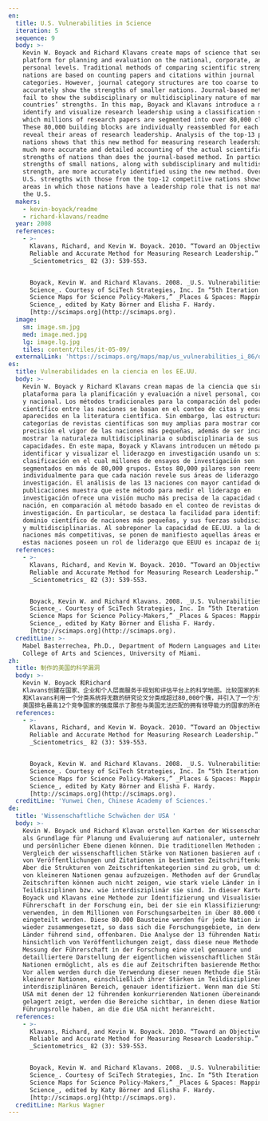 ```yaml
---
en:
  title: U.S. Vulnerabilities in Science
  iteration: 5
  sequence: 9
  body: >-
    Kevin W. Boyack and Richard Klavans create maps of science that serve as a
    platform for planning and evaluation on the national, corporate, and
    personal levels. Traditional methods of comparing scientific strengths of
    nations are based on counting papers and citations within journal
    categories. However, journal category structures are too coarse to
    accurately show the strengths of smaller nations. Journal-based methods also
    fail to show the subdisciplinary or multidisciplinary nature of many
    countries’ strengths. In this map, Boyack and Klavans introduce a method to
    identify and visualize research leadership using a classification system in
    which millions of research papers are segmented into over 80,000 clusters.
    These 80,000 building blocks are individually reassembled for each nation to
    reveal their areas of research leadership. Analysis of the top-13 publishing
    nations shows that this new method for measuring research leadership gives a
    much more accurate and detailed accounting of the actual scientific
    strengths of nations than does the journal-based method. In particular, the
    strengths of small nations, along with subdisciplinary and multidisciplinary
    strength, are more accurately identified using the new method. Overlaying
    U.S. strengths with those from the top-12 competitive nations shows the
    areas in which those nations have a leadership role that is not matched by
    the U.S.
  makers:
    - kevin-boyack/readme
    - richard-klavans/readme
  year: 2008
  references:
    - >-
      Klavans, Richard, and Kevin W. Boyack. 2010. “Toward an Objective,
      Reliable and Accurate Method for Measuring Research Leadership.”
      _Scientometrics_ 82 (3): 539-553.


      Boyack, Kevin W. and Richard Klavans. 2008. _U.S. Vulnerabilities in
      Science_. Courtesy of SciTech Strategies, Inc. In “5th Iteration (2009):
      Science Maps for Science Policy-Makers,” _Places & Spaces: Mapping
      Science_, edited by Katy Börner and Elisha F. Hardy.
      [http://scimaps.org](http://scimaps.org).
  image:
    sm: image.sm.jpg
    med: image.med.jpg
    lg: image.lg.jpg
    tiles: content/tiles/it-05-09/
  externalLink: 'https://scimaps.org/maps/map/us_vulnerabilities_i_86/detail'
es:
  title: Vulnerabilidades en la ciencia en los EE.UU.
  body: >-
    Kevin W. Boyack y Richard Klavans crean mapas de la ciencia que sirven como
    plataforma para la planificación y evaluación a nivel personal, corporativo
    y nacional. Los métodos tradicionales para la comparación del poderío
    científico entre las naciones se basan en el conteo de citas y ensayos
    aparecidos en la literatura científica. Sin embargo, las estructuras de
    categorías de revistas científicas son muy amplias para mostrar con
    precisión el vigor de las naciones más pequeñas, además de ser incapaces de
    mostrar la naturaleza multidisciplinaria o subdisciplinaria de sus
    capacidades. En este mapa, Boyack y Klavans introducen un método para
    identificar y visualizar el liderazgo en investigación usando un sistema de
    clasificación en el cual millones de ensayos de investigación son
    segmentados en más de 80,000 grupos. Estos 80,000 pilares son reensamblados
    individualmente para que cada nación revele sus áreas de liderazgo en
    investigación. El análisis de las 13 naciones con mayor cantidad de
    publicaciones muestra que este método para medir el liderazgo en
    investigación ofrece una visión mucho más precisa de la capacidad de una
    nación, en comparación al método basado en el conteo de revistas de
    investigación. En particular, se destaca la facilidad para identificar el
    dominio científico de naciones más pequeñas, y sus fuerzas subdisciplinarias
    y multidisciplinarias. Al sobreponer la capacidad de EE.UU. a la de las 12
    naciones más competitivas, se ponen de manifiesto aquellas áreas en que
    estas naciones poseen un rol de liderazgo que EEUU es incapaz de igualar.
  references:
    - >-
      Klavans, Richard, and Kevin W. Boyack. 2010. “Toward an Objective,
      Reliable and Accurate Method for Measuring Research Leadership.”
      _Scientometrics_ 82 (3): 539-553.


      Boyack, Kevin W. and Richard Klavans. 2008. _U.S. Vulnerabilities in
      Science_. Courtesy of SciTech Strategies, Inc. In “5th Iteration (2009):
      Science Maps for Science Policy-Makers,” _Places & Spaces: Mapping
      Science_, edited by Katy Börner and Elisha F. Hardy.
      [http://scimaps.org](http://scimaps.org).
  creditLine: >-
    Mabel Basterrechea, Ph.D., Department of Modern Languages and Literatures,
    College of Arts and Sciences, University of Miami.
zh:
  title: 制作的美国的科学漏洞
  body: >-
    Kevin W. Boyack 和Richard
    Klavans创建在国家、企业和个人层面服务于规划和评估平台上的科学地图。比较国家的科学强度的传统方法是基于对期刊类别中的论文和引文进行计数统计。但是，在这种传统方法中，期刊类别结构过于粗劣而不能准确地展示小国家的强度。基于期刊的方法也不能展示许多国家优势的子学科或多学科本质。这张地图中，Boyack
    和Klavans利用一个分类系统将无数的研究论文分类成超过80,000个簇，并引入了一个方法来识别和可视化研究领导能力。80,000个簇单个地对每个国家重新组装以揭示其研究领导能力的领域。对13个发表了最高的国家进行的分析展示了衡量研究领导能力的这个新方法，该方法相对于基于期刊的方法提供了更多准确具体的国家的科学强度清单。需要特别指出的是，该图利用新的方法更准确地识别小国家的强度、标题和多学科强度。
    美国排名最高12个竞争国家的强度展示了那些与美国无法匹配的拥有领导能力的国家的所在区域。
  references:
    - >-
      Klavans, Richard, and Kevin W. Boyack. 2010. “Toward an Objective,
      Reliable and Accurate Method for Measuring Research Leadership.”
      _Scientometrics_ 82 (3): 539-553.


      Boyack, Kevin W. and Richard Klavans. 2008. _U.S. Vulnerabilities in
      Science_. Courtesy of SciTech Strategies, Inc. In “5th Iteration (2009):
      Science Maps for Science Policy-Makers,” _Places & Spaces: Mapping
      Science_, edited by Katy Börner and Elisha F. Hardy.
      [http://scimaps.org](http://scimaps.org).
  creditLine: 'Yunwei Chen, Chinese Academy of Sciences.'
de:
  title: 'Wissenschaftliche Schwächen der USA '
  body: >-
    Kevin W. Boyack und Richard Klavan erstellen Karten der Wissenschaft, die
    als Grundlage für Planung und Evaluierung auf nationaler, unternehmerischer
    und persönlicher Ebene dienen können. Die traditionellen Methoden zum
    Vergleich der wissenschaftlichen Stärke von Nationen basieren auf dem Zählen
    von Veröffentlichungen und Zitationen in bestimmten Zeitschriftenkategorien.
    Aber die Strukturen von Zeitschriftenkategorien sind zu grob, um die Stärken
    von kleineren Nationen genau aufzuzeigen. Methoden auf der Grundlage von
    Zeitschriften können auch nicht zeigen, wie stark viele Länder in bestimmten
    Teildisziplinen bzw. wie interdisziplinär sie sind. In dieser Karte führen
    Boyack und Klavans eine Methode zur Identifizierung und Visualisierung von
    Führerschaft in der Forschung ein, bei der sie ein Klassifizierungssystem
    verwenden, in dem Millionen von Forschungsarbeiten in über 80.000 Cluster
    eingeteilt werden. Diese 80.000 Bausteine werden für jede Nation individuell
    wieder zusammengesetzt, so dass sich die Forschungsgebiete, in denen diese
    Länder führend sind, offenbaren. Die Analyse der 13 führenden Nationen
    hinsichtlich von Veröffentlichungen zeigt, dass diese neue Methode zur
    Messung der Führerschaft in der Forschung eine viel genauere und
    detailliertere Darstellung der eigentlichen wissenschaftlichen Stärke von
    Nationen ermöglicht, als es die auf Zeitschriften basierende Methode vermag.
    Vor allem werden durch die Verwendung dieser neuen Methode die Stärken
    kleinerer Nationen, einschließlich ihrer Stärken in Teildisziplinen und im
    interdisziplinären Bereich, genauer identifiziert. Wenn man die Stärken der
    USA mit denen der 12 führenden konkurrierenden Nationen übereinander
    gelagert zeigt, werden die Bereiche sichtbar, in denen diese Nationen eine
    Führungsrolle haben, an die die USA nicht heranreicht.
  references:
    - >-
      Klavans, Richard, and Kevin W. Boyack. 2010. “Toward an Objective,
      Reliable and Accurate Method for Measuring Research Leadership.”
      _Scientometrics_ 82 (3): 539-553.


      Boyack, Kevin W. and Richard Klavans. 2008. _U.S. Vulnerabilities in
      Science_. Courtesy of SciTech Strategies, Inc. In “5th Iteration (2009):
      Science Maps for Science Policy-Makers,” _Places & Spaces: Mapping
      Science_, edited by Katy Börner and Elisha F. Hardy.
      [http://scimaps.org](http://scimaps.org).
  creditLine: Markus Wagner
---
```

